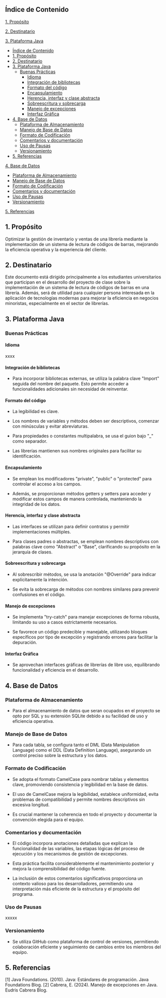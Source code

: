 ## Índice de Contenido


 [1. Propósito](#1-propósito)

 [2. Destinatario](#2-destinatario)

 [3. Plataforma Java](#3-plataforma-java)
- [Índice de Contenido](#índice-de-contenido)
- [1. Propósito](#1-propósito)
- [2. Destinatario](#2-destinatario)
- [3. Plataforma Java](#3-plataforma-java)
  - [Buenas Prácticas](#buenas-prácticas)
    - [Idioma](#idioma)
    - [Integración de bibliotecas](#integración-de-bibliotecas)
    - [Formato del código](#formato-del-código)
    - [Encapsulamiento](#encapsulamiento)
    - [Herencia, interfaz y clase abstracta](#herencia-interfaz-y-clase-abstracta)
    - [Sobreescritura y sobrecarga](#sobreescritura-y-sobrecarga)
    - [Manejo de excepciones](#manejo-de-excepciones)
    - [Interfaz Gráfica](#interfaz-gráfica)
- [4. Base de Datos](#4-base-de-datos)
  - [Plataforma de Almacenamiento](#plataforma-de-almacenamiento)
  - [Manejo de Base de Datos](#manejo-de-base-de-datos)
  - [Formato de Codificación](#formato-de-codificación)
  - [Comentarios y documentación](#comentarios-y-documentación)
  - [Uso de Pausas](#uso-de-pausas)
  - [Versionamiento](#versionamiento)
- [5. Referencias](#5-referencias)
  
 [4. Base de Datos](#4-base-de-datos)
  
  - [Plataforma de Almacenamiento](#plataforma-de-almacenamiento)
  - [Manejo de Base de Datos](#manejo-de-base-de-datos)
  - [Formato de Codificación](#formato-de-codificación)
  - [Comentarios y documentación](#comentarios-y-documentación)
  - [Uso de Pausas](#uso-de-pausas)
  - [Versionamiento](#versionamiento)

 [5. Referencias](#5-referencias)

## 1. Propósito 

Optimizar la gestión de inventario y ventas de una librería mediante la implementación de un sistema de lectura de códigos de barras, mejorando la eficiencia operativa y la experiencia del cliente.

## 2. Destinatario 

Este documento está dirigido principalmente a los estudiantes universitarios que participan en el desarrollo del proyecto de clase sobre la implementación de un sistema de lectura de códigos de barras en una librería. Además, será de utilidad para cualquier persona interesada en la aplicación de tecnologías modernas para mejorar la eficiencia en negocios minoristas, especialmente en el sector de librerías.

## 3. Plataforma Java 

### Buenas Prácticas

#### Idioma

xxxx

#### Integración de bibliotecas

- Para incorporar bibliotecas externas, se utiliza la palabra clave "Import" seguida del nombre del paquete. Esto permite acceder a funcionalidades adicionales sin necesidad de reinventar. 

#### Formato del código

- La legibilidad es clave. 

- Los nombres de variables y métodos deben ser descriptivos, comenzar con minúsculas y evitar abreviaturas. 

- Para propiedades o constantes multipalabra, se usa el guion bajo "_" como separador. 

- Las librerías mantienen sus nombres originales para facilitar su identificación.

#### Encapsulamiento

- Se emplean los modificadores "private", "public" o "protected" para controlar el acceso a los campos. 

- Además, se proporcionan métodos getters y setters para acceder y modificar estos campos de manera controlada, manteniendo la integridad de los datos.

#### Herencia, interfaz y clase abstracta

- Las interfaces se utilizan para definir contratos y permitir implementaciones múltiples.
  
-  Para clases padres o abstractas, se emplean nombres descriptivos con palabras clave como "Abstract" o "Base", clarificando su propósito en la jerarquía de clases.


#### Sobreescritura y sobrecarga

- Al sobrescribir métodos, se usa la anotación "@Override" para indicar explícitamente la intención. 

- Se evita la sobrecarga de métodos con nombres similares para prevenir confusiones en el código.

#### Manejo de excepciones

- Se implementa "try-catch" para manejar excepciones de forma robusta, limitando su uso a casos estrictamente necesarios. 

- Se favorece un código predecible y manejable, utilizando bloques específicos por tipo de excepción y registrando errores para facilitar la depuración.

#### Interfaz Gráfica

- Se aprovechan interfaces gráficas de librerías de libre uso, equilibrando funcionalidad y eficiencia en el desarrollo.

## 4. Base de Datos 

### Plataforma de Almacenamiento

- Para el almacenamiento de datos que seran ocupados en el proyecto se opto por SQL y su extensión SQLite debido a su facilidad de uso y eficiencia operativa.

### Manejo de Base de Datos

- Para cada tabla, se configura tanto el DML (Data Manipulation Language) como el DDL (Data Definition Language), asegurando un control preciso sobre la estructura y los datos.

### Formato de Codificación

- Se adopta el formato CamelCase para nombrar tablas y elementos clave, promoviendo consistencia y legibilidad en la base de datos. 

- El uso de CamelCase mejora la legibilidad, establece uniformidad, evita problemas de compatibilidad y permite nombres descriptivos sin excesiva longitud. 
  
- Es crucial mantener la coherencia en todo el proyecto y documentar la convención elegida para el equipo.

### Comentarios y documentación

- El código incorpora anotaciones detalladas que explican la funcionalidad de las variables, las etapas lógicas del proceso de ejecución y los mecanismos de gestión de excepciones. 
  
- Esta práctica facilita considerablemente el mantenimiento posterior y mejora la comprensibilidad del código fuente. 
  
- La inclusión de estos comentarios significativos proporciona un contexto valioso para los desarrolladores, permitiendo una interpretación más eficiente de la estructura y el propósito del programa.

### Uso de Pausas

xxxxx

### Versionamiento

- Se utiliza GitHub como plataforma de control de versiones, permitiendo colaboración eficiente y seguimiento de cambios entre los miembros del equipo.

## 5. Referencias

[1] Java Foundations. (2010). Java: Estándares de programación. Java Foundations Blog.
[2] Cabrera, E. (2024). Manejo de excepciones en Java. Eudris Cabrera Blog.